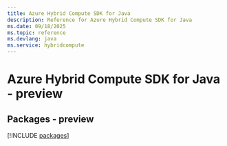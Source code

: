```yaml
---
title: Azure Hybrid Compute SDK for Java
description: Reference for Azure Hybrid Compute SDK for Java
ms.date: 09/18/2025
ms.topic: reference
ms.devlang: java
ms.service: hybridcompute
---
```

# Azure Hybrid Compute SDK for Java - preview
## Packages - preview
[!INCLUDE [packages](hybrid-compute-index.md)]